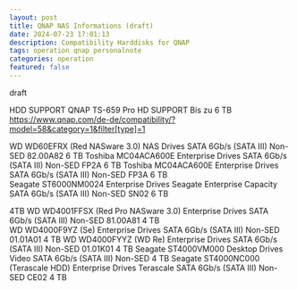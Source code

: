 ```yaml
---
layout: post
title: QNAP NAS Informations (draft)
date: 2024-07-23 17:01:13
description: Compatibility Harddisks for QNAP 
tags: operation qnap personalnote
categories: operation
featured: false
---
```


draft 

HDD SUPPORT QNAP TS-659 Pro HD SUPPORT
Bis zu 6 TB
https://www.qnap.com/de-de/compatibility/?model=58&category=1&filter[type]=1

WD	WD60EFRX (Red NASware 3.0)	NAS Drives	SATA 6Gb/s (SATA III)	Non-SED	82.00A82	6 TB
Toshiba	MC04ACA600E	Enterprise Drives	SATA 6Gb/s (SATA III)	Non-SED	FP2A	6 TB
Toshiba	MC04ACA600E	Enterprise Drives	SATA 6Gb/s (SATA III)	Non-SED	FP3A	6 TB	
Seagate	ST6000NM0024	Enterprise Drives Seagate Enterprise Capacity	SATA 6Gb/s (SATA III)	Non-SED	SN02	6 TB

4TB
WD	WD4001FFSX (Red Pro NASware 3.0)	Enterprise Drives	SATA 6Gb/s (SATA III)	Non-SED	81.00A81	4 TB	
WD	WD4000F9YZ (Se)	Enterprise Drives	SATA 6Gb/s (SATA III)	Non-SED	01.01A01	4 TB
WD	WD4000FYYZ (WD Re)	Enterprise Drives	SATA 6Gb/s (SATA III)	Non-SED	01.01K01	4 TB
Seagate	ST4000VM000	Desktop Drives Video	SATA 6Gb/s (SATA III)	Non-SED		4 TB
Seagate	ST4000NC000 (Terascale HDD)	Enterprise Drives Terascale	SATA 6Gb/s (SATA III)	Non-SED	CE02	4 TB	

